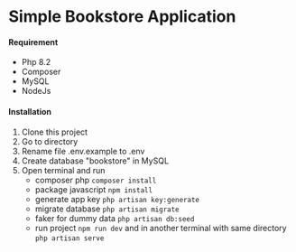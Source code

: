 
# Simple Bookstore Application


#### Requirement
- Php 8.2
- Composer
- MySQL
- NodeJs

#### Installation
1. Clone this project
2. Go to directory
3. Rename file .env.example to .env
4. Create database "bookstore" in MySQL
5. Open terminal and run
    - composer php `composer install`
    - package javascript `npm install`
    - generate app key `php artisan key:generate` 
    - migrate database `php artisan migrate`
    - faker for dummy data `php artisan db:seed`
    - run project `npm run dev` and in another terminal with same directory `php artisan serve`